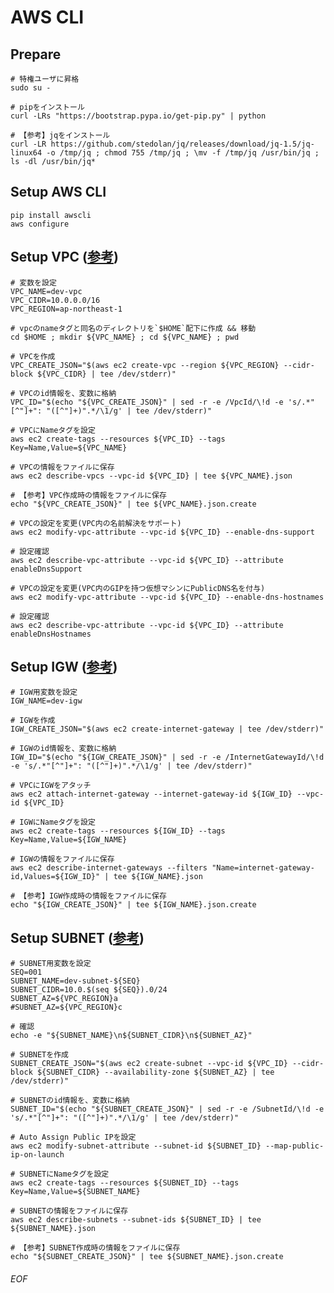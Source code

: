 # AWS CLI

## Prepare
    # 特権ユーザに昇格
    sudo su -
    
    # pipをインストール
    curl -LRs "https://bootstrap.pypa.io/get-pip.py" | python
    
    # 【参考】jqをインストール
    curl -LR https://github.com/stedolan/jq/releases/download/jq-1.5/jq-linux64 -o /tmp/jq ; chmod 755 /tmp/jq ; \mv -f /tmp/jq /usr/bin/jq ; ls -dl /usr/bin/jq*


## Setup AWS CLI
    pip install awscli
    aws configure


## Setup VPC ([参考](http://www.simpline.co.jp/tech/?p=267))

    # 変数を設定
    VPC_NAME=dev-vpc
    VPC_CIDR=10.0.0.0/16
    VPC_REGION=ap-northeast-1
    
    # vpcのnameタグと同名のディレクトリを`$HOME`配下に作成 && 移動
    cd $HOME ; mkdir ${VPC_NAME} ; cd ${VPC_NAME} ; pwd
    
    # VPCを作成
    VPC_CREATE_JSON="$(aws ec2 create-vpc --region ${VPC_REGION} --cidr-block ${VPC_CIDR} | tee /dev/stderr)"
    
    # VPCのid情報を、変数に格納
    VPC_ID="$(echo "${VPC_CREATE_JSON}" | sed -r -e /VpcId/\!d -e 's/.*"[^"]+": "([^"]+)".*/\1/g' | tee /dev/stderr)"
    
    # VPCにNameタグを設定
    aws ec2 create-tags --resources ${VPC_ID} --tags Key=Name,Value=${VPC_NAME}
    
    # VPCの情報をファイルに保存
    aws ec2 describe-vpcs --vpc-id ${VPC_ID} | tee ${VPC_NAME}.json
    
    # 【参考】VPC作成時の情報をファイルに保存
    echo "${VPC_CREATE_JSON}" | tee ${VPC_NAME}.json.create
    
    # VPCの設定を変更(VPC内の名前解決をサポート)
    aws ec2 modify-vpc-attribute --vpc-id ${VPC_ID} --enable-dns-support
    
    # 設定確認
    aws ec2 describe-vpc-attribute --vpc-id ${VPC_ID} --attribute enableDnsSupport
    
    # VPCの設定を変更(VPC内のGIPを持つ仮想マシンにPublicDNS名を付与)
    aws ec2 modify-vpc-attribute --vpc-id ${VPC_ID} --enable-dns-hostnames
    
    # 設定確認
    aws ec2 describe-vpc-attribute --vpc-id ${VPC_ID} --attribute enableDnsHostnames


## Setup IGW ([参考](http://www.simpline.co.jp/tech/?p=267))

    # IGW用変数を設定
    IGW_NAME=dev-igw
    
    # IGWを作成
    IGW_CREATE_JSON="$(aws ec2 create-internet-gateway | tee /dev/stderr)"
    
    # IGWのid情報を、変数に格納
    IGW_ID="$(echo "${IGW_CREATE_JSON}" | sed -r -e /InternetGatewayId/\!d -e 's/.*"[^"]+": "([^"]+)".*/\1/g' | tee /dev/stderr)"
    
    # VPCにIGWをアタッチ
    aws ec2 attach-internet-gateway --internet-gateway-id ${IGW_ID} --vpc-id ${VPC_ID}
    
    # IGWにNameタグを設定
    aws ec2 create-tags --resources ${IGW_ID} --tags Key=Name,Value=${IGW_NAME}
    
    # IGWの情報をファイルに保存
    aws ec2 describe-internet-gateways --filters "Name=internet-gateway-id,Values=${IGW_ID}" | tee ${IGW_NAME}.json
    
    # 【参考】IGW作成時の情報をファイルに保存
    echo "${IGW_CREATE_JSON}" | tee ${IGW_NAME}.json.create


## Setup SUBNET ([参考](http://www.simpline.co.jp/tech/?p=267))

    # SUBNET用変数を設定
    SEQ=001
    SUBNET_NAME=dev-subnet-${SEQ}
    SUBNET_CIDR=10.0.$(seq ${SEQ}).0/24
    SUBNET_AZ=${VPC_REGION}a
    #SUBNET_AZ=${VPC_REGION}c
    
    # 確認
    echo -e "${SUBNET_NAME}\n${SUBNET_CIDR}\n${SUBNET_AZ}"
    
    # SUBNETを作成
    SUBNET_CREATE_JSON="$(aws ec2 create-subnet --vpc-id ${VPC_ID} --cidr-block ${SUBNET_CIDR} --availability-zone ${SUBNET_AZ} | tee /dev/stderr)"
    
    # SUBNETのid情報を、変数に格納
    SUBNET_ID="$(echo "${SUBNET_CREATE_JSON}" | sed -r -e /SubnetId/\!d -e 's/.*"[^"]+": "([^"]+)".*/\1/g' | tee /dev/stderr)"
    
    # Auto Assign Public IPを設定
    aws ec2 modify-subnet-attribute --subnet-id ${SUBNET_ID} --map-public-ip-on-launch
    
    # SUBNETにNameタグを設定
    aws ec2 create-tags --resources ${SUBNET_ID} --tags Key=Name,Value=${SUBNET_NAME}
    
    # SUBNETの情報をファイルに保存
    aws ec2 describe-subnets --subnet-ids ${SUBNET_ID} | tee ${SUBNET_NAME}.json
    
    # 【参考】SUBNET作成時の情報をファイルに保存
    echo "${SUBNET_CREATE_JSON}" | tee ${SUBNET_NAME}.json.create












###### EOF
